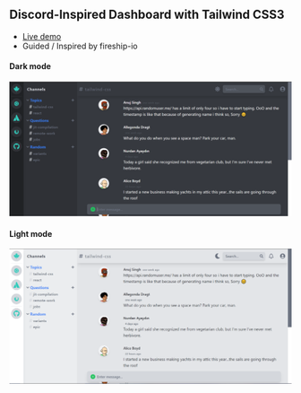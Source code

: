 ## Discord-Inspired Dashboard with Tailwind CSS3

- [Live demo](https://wuv.netlify.app)
- Guided / Inspired by fireship-io

#### Dark mode

![Dark mode](./dark.PNG)

#### Light mode

![Light mode](./light.PNG)

